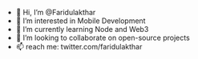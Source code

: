 
- 👋 Hi, I’m @Faridulakthar
- 👀 I’m interested in Mobile Development
- 🌱 I’m currently learning Node and Web3
- 💞️ I’m looking to collaborate on open-source projects
- 📫 reach me: twitter.com/faridulakthar

<!---
Faridulakthar/Faridulakthar is a ✨ special ✨ repository because its `README.md` (this file) appears on your GitHub profile.
You can click the Preview link to take a look at your changes.
--->
